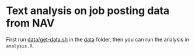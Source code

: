 # Text analysis on job posting data from NAV 
First run [data/get-data.sh](data/get-data.sh) in the [data](data/) folder, then
you can run the analysis in `analysis.R`.

